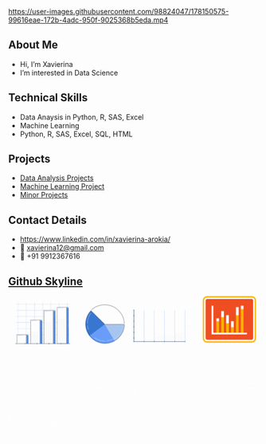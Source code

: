 


https://user-images.githubusercontent.com/98824047/178150575-99616eae-172b-4adc-950f-9025368b5eda.mp4





## About Me
- Hi, I’m Xavierina
- I’m interested in Data Science

## Technical Skills
- Data Anaysis in Python, R, SAS, Excel
- Machine Learning
- Python, R, SAS, Excel, SQL, HTML

## Projects
- <a href="https://github.com/xavierina12/Data-Analytics/tree/main/Projects/1.%20Data%20Analysis%20Projects"> Data Analysis Projects</a>
- <a href="https://github.com/xavierina12/Zoo-Animal-Classification-Machine-Learning-Project"> Machine Learning Project</a>
- <a href="https://github.com/xavierina12/Data-Analytics/tree/main/Projects/Minor%20Projects"> Minor Projects </a>

## Contact Details
- https://www.linkedin.com/in/xavierina-arokia/
- :e-mail: xavierina12@gmail.com
- :calling: +91 9912367616


## <a href="https://skyline.github.com/xavierina12/2021"> Github Skyline </a>

![](https://github.com/xavierina12/xavierina12/blob/main/Gif.gif)

